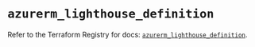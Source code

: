 # `azurerm_lighthouse_definition`

Refer to the Terraform Registry for docs: [`azurerm_lighthouse_definition`](https://registry.terraform.io/providers/hashicorp/azurerm/3.87.0/docs/resources/lighthouse_definition).
